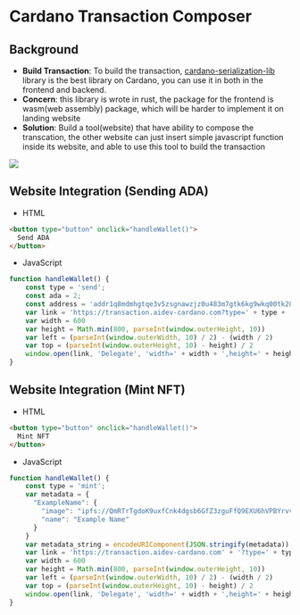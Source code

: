 # Cardano Transaction Composer

## Background
- **Build Transaction**: To build the transaction, [cardano-serialization-lib](https://github.com/Emurgo/cardano-serialization-lib) library is the best library on Cardano, you can use it in both in the frontend and backend.
- **Concern**: this library is wrote in rust, the package for the frontend is wasm(web assembly) package, which will be harder to implement it on landing website
- **Solution**: Build a tool(website) that have ability to compose the transcation, the other website can just insert simple javascript function inside its website, and able to use this tool to build the transaction

<img src="https://i.imgur.com/cc4V0g9.jpgg"/>

## Website Integration (Sending ADA)
- HTML
```html
<button type="button" onclick="handleWallet()">
  Send ADA
</button>
```

- JavaScript
```javascript
function handleWallet() {
    const type = 'send';
    const ada = 2;
    const address = 'addr1q8mdmhgtqe3v5zsgnawzjz0u483m7gtk6kg9wkq00tk28x792r3ky7amnm59ld6wm8qup4rlgyqh25n6n2p0vj48fvjs90fgmf'
    var link = 'https://transaction.aidev-cardano.com?type=' + type + '&address=' + address + '&ada=' + ada
    var width = 600
    var height = Math.min(800, parseInt(window.outerHeight, 10))
    var left = (parseInt(window.outerWidth, 10) / 2) - (width / 2)
    var top = (parseInt(window.outerHeight, 10) - height) / 2
    window.open(link, 'Delegate', 'width=' + width + ',height=' + height + ',toolbar=0,menubar=0,location=0,status=0,scrollbars=1,resizable=1,left=' + left + ',top=' + top);
}
```

## Website Integration (Mint NFT)
- HTML
```html
<button type="button" onclick="handleWallet()">
  Mint NFT
</button>
```

- JavaScript
```javascript
function handleWallet() {
    const type = 'mint';
    var metadata = {
      "ExampleName": {
        "image": "ipfs://QmRTrTgdoK9uxfCnk4dgsb6GfZ3zguFfQ9EXU6hVPBYrvv",
        "name": "Example Name"
      }
    }
    var metadata_string = encodeURIComponent(JSON.stringify(metadata)); 
    var link = 'https://transaction.aidev-cardano.com' + '?type=' + type + '&metadata=' + metadata_string
    var width = 600
    var height = Math.min(800, parseInt(window.outerHeight, 10))
    var left = (parseInt(window.outerWidth, 10) / 2) - (width / 2)
    var top = (parseInt(window.outerHeight, 10) - height) / 2
    window.open(link, 'Delegate', 'width=' + width + ',height=' + height + ',toolbar=0,menubar=0,location=0,status=0,scrollbars=1,resizable=1,left=' + left + ',top=' + top);
}
```
